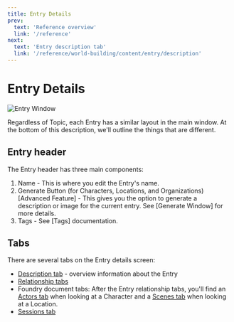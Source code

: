 ```yaml
---
title: Entry Details
prev: 
  text: 'Reference overview'
  link: '/reference'
next: 
  text: 'Entry description tab'
  link: '/reference/world-building/content/entry/description'
---
```

# Entry Details
![Entry Window](/assets/images/entry-content.webp)

Regardless of Topic, each Entry has a similar layout in the main window.  At the bottom of this description, we'll outline the things that are different.

## Entry header
The Entry header has three main components:
  1. Name - This is where you edit the Entry's name.
  2. Generate Button (for Characters, Locations, and Organizations) [Advanced Feature] - This gives you the option to generate a description or image for the current entry.  See [Generate Window] for more details.
  3. Tags - See [Tags] documentation.

## Tabs
There are several tabs on the Entry details screen:
  - [Description tab](./description) - overview information about the Entry
  - [Relationship tabs](./relationships)
  - Foundry document tabs: After the Entry relationship tabs, you'll find an [Actors tab](/reference/world-building/content/character#actors) when looking at a Character and a [Scenes tab](/reference/world-building/content/location#scenes) when looking at a Location.  
  - [Sessions tab](./sessions)